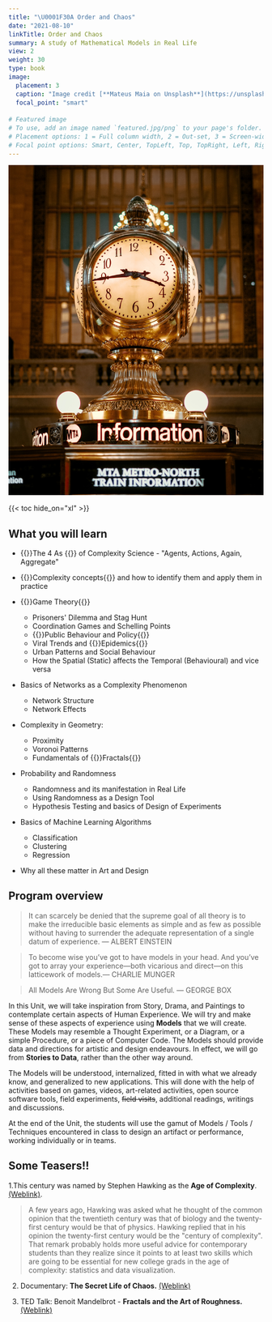 ```yaml
---
title: "\U0001F30A Order and Chaos"
date: "2021-08-10"
linkTitle: Order and Chaos 
summary: A study of Mathematical Models in Real Life
view: 2
weight: 30
type: book
image:
  placement: 3
  caption: "Image credit [**Mateus Maia on Unsplash**](https://unsplash.com/s/photos/clock-at-grand-central-station)"
  focal_point: "smart"
  
# Featured image
# To use, add an image named `featured.jpg/png` to your page's folder.
# Placement options: 1 = Full column width, 2 = Out-set, 3 = Screen-width
# Focal point options: Smart, Center, TopLeft, Top, TopRight, Left, Right, BottomLeft, Bottom, BottomRight
---
```


![](featured.jpg)


{{< toc hide_on="xl" >}}

## What you will learn

- {{<hl>}}The 4 As {{</hl>}} of Complexity Science - "Agents, Actions, Again, Aggregate"
- {{<hl>}}Complexity concepts{{</hl>}} and how to identify them and apply them in practice
- {{<hl>}}Game Theory{{</hl>}}
  - Prisoners' Dilemma and Stag Hunt
  - Coordination Games and Schelling Points
  - {{<hl>}}Public Behaviour and Policy{{</hl>}}
  - Viral Trends and {{<hl>}}Epidemics{{</hl>}}
  - Urban Patterns and Social Behaviour 
  - How the Spatial (Static) affects the Temporal (Behavioural) and vice versa


- Basics of Networks as a Complexity Phenomenon
  - Network Structure
  - Network Effects
  
- Complexity in Geometry: 
  - Proximity
  - Voronoi Patterns
  - Fundamentals of {{<hl>}}Fractals{{</hl>}}
  
- Probability and Randomness
  - Randomness and its manifestation in Real Life
  - Using Randomness as a Design Tool
  - Hypothesis Testing and basics of Design of Experiments
- Basics of Machine Learning Algorithms
  - Classification
  - Clustering
  - Regression
- Why all these matter in Art and Design

## Program overview

>It can scarcely be denied that the supreme goal of all theory is to make the irreducible basic elements as simple and as few as possible without having to surrender the adequate representation of a single datum of experience. — ALBERT EINSTEIN

>To become wise you’ve got to have models in your head. And you’ve got to array your experience—both vicarious and direct—on this latticework of models.— CHARLIE MUNGER

>All Models Are Wrong But Some Are Useful. — GEORGE BOX

In this Unit, we will take inspiration from Story, Drama, and Paintings to contemplate certain aspects of Human Experience. We will try and make sense of these aspects of experience using **Models** that we will create. These Models may resemble a Thought Experiment, or a Diagram, or a simple Procedure, or a piece of Computer Code. The Models should provide data and directions for artistic and design endeavours. In effect, we will go from **Stories to Data**, rather than the other way around. 

The Models will be understood, internalized, fitted in with what we already know, and generalized to new applications. This will done with the help of activities based on games, videos, art-related activities, open source software tools, field experiments, ~~field visits~~, additional readings, writings and discussions. 

At the end of the Unit, the students will use the gamut of Models / Tools / Techniques encountered in class to design an artifact or performance, working individually or in teams.




## Some Teasers!!

1.This century was named by Stephen Hawking as the **Age of Complexity**. [(Weblink)](https://blogs.scientificamerican.com/the-curious-wavefunction/stephen-hawkings-advice-for-twenty-first-century-grads-embrace-complexity/). 
> A few years ago, Hawking was asked what he thought of the common opinion that the twentieth century was that of biology and the twenty-first century would be that of physics. Hawking replied that in his opinion the twenty-first century would be the "century of complexity". That remark probably holds more useful advice for contemporary students than they realize since it points to at least two skills which are going to be essential for new college grads in the age of complexity: statistics and data visualization.



2. Documentary: **The Secret Life of Chaos.** [(Weblink)](https://topdocumentaryfilms.com/secret-life-chaos/)

2. TED Talk: Benoit Mandelbrot - **Fractals and the Art of Roughness.** [(Weblink)](https://www.ted.com/talks/benoit_mandelbrot_fractals_and_the_art_of_roughness/transcript?language=en)

